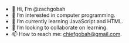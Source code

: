 - 👋 Hi, I’m @zachgobah
- 👀 I’m interested in computer programming.
- 🌱 I’m currently learning JavaScript and HTML.
- 💞️ I’m looking to collaborate on learning.
- 📫 How to reach me: chiefgobah@gmail.com.

<!---
zachgobah/zachgobah is a ✨ special ✨ repository because its `README.md` (this file) appears on your GitHub profile.
You can click the Preview link to take a look at your changes.
--->

